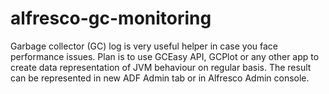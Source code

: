 # alfresco-gc-monitoring
Garbage collector (GC) log is very useful helper in case you face performance issues. Plan is to use GCEasy API, GCPlot or any other app to create data representation of JVM behaviour on regular basis. The result can be represented in new ADF Admin tab or in Alfresco Admin console.
